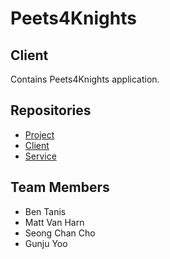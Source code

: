 # Peets4Knights

## Client

Contains Peets4Knights application.

## Repositories

- [Project](https://github.com/calvin-cs262-fall2022-teamG/Project)
- [Client](https://github.com/calvin-cs262-fall2022-teamG/Client)
- [Service](https://github.com/calvin-cs262-fall2022-teamG/Service)

## Team Members
- Ben Tanis
- Matt Van Harn
- Seong Chan Cho
- Gunju Yoo

